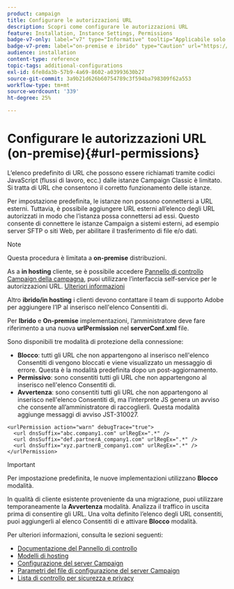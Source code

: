 ```yaml
---
product: campaign
title: Configurare le autorizzazioni URL
description: Scopri come configurare le autorizzazioni URL
feature: Installation, Instance Settings, Permissions
badge-v7-only: label="v7" type="Informative" tooltip="Applicabile solo a Campaign Classic v7"
badge-v7-prem: label="on-premise e ibrido" type="Caution" url="https://experienceleague.adobe.com/docs/campaign-classic/using/installing-campaign-classic/architecture-and-hosting-models/hosting-models-lp/hosting-models.html?lang=it" tooltip="Applicabile solo alle distribuzioni on-premise e ibride"
audience: installation
content-type: reference
topic-tags: additional-configurations
exl-id: 6fe8da3b-57b9-4a69-8602-a03993630b27
source-git-commit: 3a9b21d626b60754789c3f594ba798309f62a553
workflow-type: tm+mt
source-wordcount: '339'
ht-degree: 25%

---
```


# Configurare le autorizzazioni URL (on-premise){#url-permissions}



L’elenco predefinito di URL che possono essere richiamati tramite codici JavaScript (flussi di lavoro, ecc.) dalle istanze Campaign Classic è limitato. Si tratta di URL che consentono il corretto funzionamento delle istanze.

Per impostazione predefinita, le istanze non possono connettersi a URL esterni. Tuttavia, è possibile aggiungere URL esterni all’elenco degli URL autorizzati in modo che l’istanza possa connettersi ad essi. Questo consente di connettere le istanze Campaign a sistemi esterni, ad esempio server SFTP o siti Web, per abilitare il trasferimento di file e/o dati.

>[!NOTE]
>
>Questa procedura è limitata a **on-premise** distribuzioni.
>
>As a **in hosting** cliente, se è possibile accedere [Pannello di controllo Campaign della campagna](https://experienceleague.adobe.com/docs/control-panel/using/control-panel-home.html?lang=it), puoi utilizzare l’interfaccia self-service per le autorizzazioni URL. [Ulteriori informazioni](https://experienceleague.adobe.com/docs/control-panel/using/instances-settings/url-permissions.html?lang=it)
>
>Altro **ibrido/in hosting** i clienti devono contattare il team di supporto Adobe per aggiungere l’IP al inserisco nell&#39;elenco Consentiti di.
>

Per **Ibrido** e **On-premise** implementazioni, l’amministratore deve fare riferimento a una nuova **urlPermission** nel **serverConf.xml** file.


Sono disponibili tre modalità di protezione della connessione:

* **Blocco**: tutti gli URL che non appartengono al inserisco nell&#39;elenco Consentiti di vengono bloccati e viene visualizzato un messaggio di errore. Questa è la modalità predefinita dopo un post-aggiornamento.
* **Permissivo**: sono consentiti tutti gli URL che non appartengono al inserisco nell&#39;elenco Consentiti di.
* **Avvertenza**: sono consentiti tutti gli URL che non appartengono al inserisco nell&#39;elenco Consentiti di, ma l’interprete JS genera un avviso che consente all’amministratore di raccoglierli. Questa modalità aggiunge messaggi di avviso JST-310027.

```
<urlPermission action="warn" debugTrace="true">
  <url dnsSuffix="abc.company1.com" urlRegEx=".*" />
  <url dnsSuffix="def.partnerA_company1.com" urlRegEx=".*" />
  <url dnsSuffix="xyz.partnerB_company1.com" urlRegEx=".*" />
</urlPermission>
```

>[!IMPORTANT]
>
>Per impostazione predefinita, le nuove implementazioni utilizzano **Blocco** modalità.
>
>In qualità di cliente esistente proveniente da una migrazione, puoi utilizzare temporaneamente la **Avvertenza** modalità. Analizza il traffico in uscita prima di consentire gli URL. Una volta definito l’elenco degli URL consentiti, puoi aggiungerli al elenco Consentiti di e attivare **Blocco** modalità.

Per ulteriori informazioni, consulta le sezioni seguenti:

* [Documentazione del Pannello di controllo](https://experienceleague.adobe.com/docs/control-panel/using/control-panel-home.html?lang=it)
* [Modelli di hosting](hosting-models.md)
* [Configurazione del server Campaign](configuring-campaign-server.md)
* [Parametri del file di configurazione del server Campaign](the-server-configuration-file.md)
* [Lista di controllo per sicurezza e privacy](get-started-security-privacy.md)
